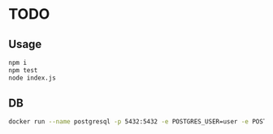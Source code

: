 # TODO

## Usage
```sh
npm i
npm test
node index.js
```

## DB
```sh 
docker run --name postgresql -p 5432:5432 -e POSTGRES_USER=user -e POSTGRES_PASSWORD=secret -d postgres
```